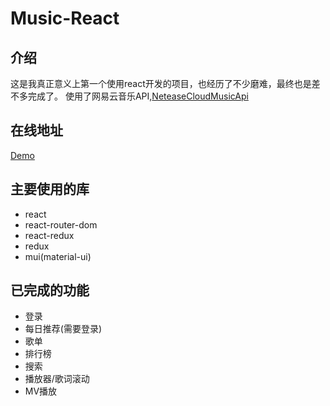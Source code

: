 # Music-React

## 介绍

这是我真正意义上第一个使用react开发的项目，也经历了不少磨难，最终也是差不多完成了。
使用了网易云音乐API,[NeteaseCloudMusicApi](https://github.com/Binaryify/NeteaseCloudMusicApi)

## 在线地址
[Demo](https://music-react.vercel.app/)

## 主要使用的库

+ react
+ react-router-dom
+ react-redux
+ redux
+ mui(material-ui)

## 已完成的功能

+ 登录
+ 每日推荐(需要登录)
+ 歌单
+ 排行榜
+ 搜索
+ 播放器/歌词滚动
+ MV播放
